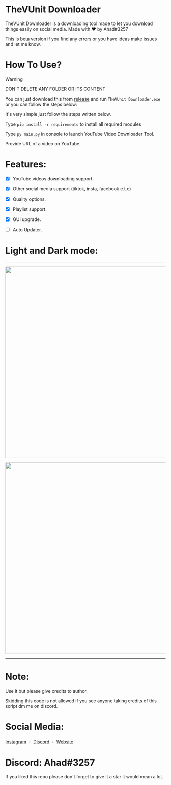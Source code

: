# TheVUnit Downloader
TheVUnit Downloader is a downloading tool made to let you download things easily on social media. Made with ❤ by Ahad#3257

This is beta version if you find any errors or you have ideas make issues and let me know.

# How To Use?
> [!WARNING]
> DON'T DELETE ANY FOLDER OR ITS CONTENT

You can just download this from [release](https://github.com/CruelDev69/TheVUnit-Downloader/releases/tag/v1.0.0) and run `TheVUnit Downloader.exe` or you can follow the steps below:

It's very simple just follow the steps written below.

Type `pip install -r requirements` to install all required modules

Type `py main.py` in console to launch YouTube Video Downloader Tool.

Provide URL of a video on YouTube.

# Features:

- [x] YouTube videos downloading support.
- [x] Other social media support (tiktok, insta, facebook e.t.c)
- [x] Quality options.
- [x] Playlist support.
- [x] GUI upgrade.
- [ ] Auto Updater.


# Light and Dark mode:
***

<p align="center"><img width="600px" src="https://us-east-1.tixte.net/uploads/the-battle.wants.solutions/dark_mode.PNG"/></p>

<p align="center"><img width="600px" src="https://us-east-1.tixte.net/uploads/the-battle.wants.solutions/light_mode.PNG"/></p>

***

# Note:
Use it but please give credits to author.

Skidding this code is not allowed if you see anyone taking credits of this script dm me on discord.

# Social Media:
[Instagram](https://www.instagram.com/ahad._.x19) ・
[Discord](https://discord.gg/Ncsc5pRNgf) ・
[Website](https://www.itscruel.cf/) 

# Discord: Ahad#3257
If you liked this repo please don't forget to give it a star it would mean a lot.